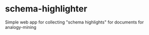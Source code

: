 # schema-highlighter
Simple web app for collecting "schema highlights" for documents for analogy-mining
